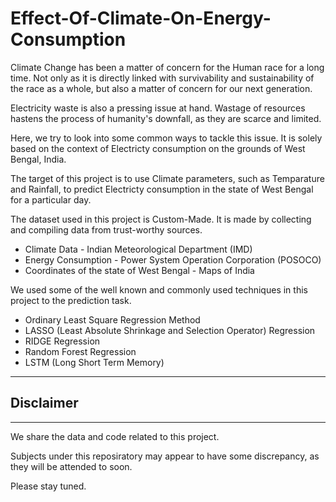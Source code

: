 # Effect-Of-Climate-On-Energy-Consumption

Climate Change has been a matter of concern for the Human race for a long time. 
Not only as it is directly linked with survivability and sustainability of the race as a whole, but also a matter of concern for our next generation.

Electricity waste is also a pressing issue at hand. 
Wastage of resources hastens the process of humanity's downfall, as they are scarce and limited.

Here, we try to look into some common ways to tackle this issue. 
It is solely based on the context of Electricty consumption on the grounds of West Bengal, India.

The target of this project is to use Climate parameters, such as Temparature and Rainfall, to predict Electricty consumption in the state of West Bengal for a particular day.

The dataset used in this project is Custom-Made. It is made by collecting and compiling data from trust-worthy sources.
* Climate Data - Indian Meteorological Department (IMD)
* Energy Consumption - Power System Operation Corporation (POSOCO)
* Coordinates of the state of West Bengal - Maps of India

We used some of the well known and commonly used techniques in this project to the prediction task.
* Ordinary Least Square Regression Method
* LASSO (Least Absolute Shrinkage and Selection Operator) Regression
* RIDGE Regression
* Random Forest Regression
* LSTM (Long Short Term Memory)

---

## Disclaimer


___

We share the data and code related to this project.

Subjects under this reposiratory may appear to have some discrepancy, as they will be attended to soon.

Please stay tuned.
